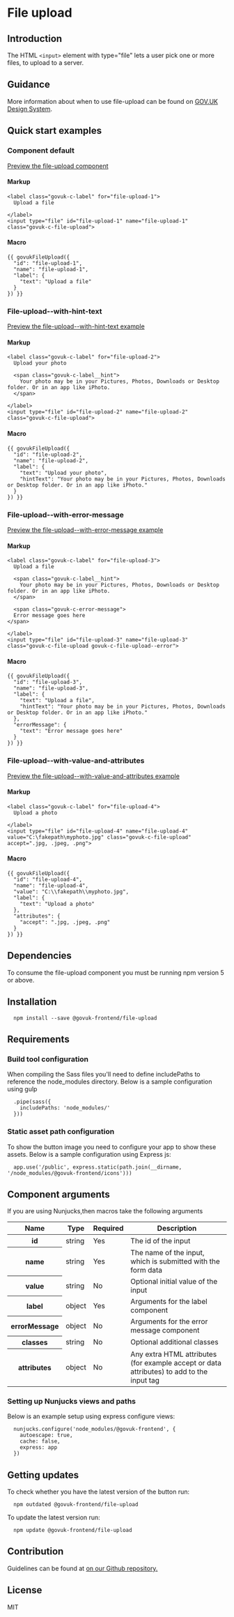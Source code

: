 # File upload

## Introduction

The HTML `<input>` element with type="file" lets a user pick one or more files, to upload to a server.

## Guidance

More information about when to use file-upload can be found on [GOV.UK Design System](https://govuk-design-system-production.cloudapps.digital/components/file-upload "Guidance on the use of File upload on GOV.UK Design System").

## Quick start examples

### Component default

[Preview the file-upload component](http://govuk-frontend-review.herokuapp.com/components/file-upload/preview)

#### Markup

    <label class="govuk-c-label" for="file-upload-1">
      Upload a file

    </label>
    <input type="file" id="file-upload-1" name="file-upload-1" class="govuk-c-file-upload">

#### Macro

    {{ govukFileUpload({
      "id": "file-upload-1",
      "name": "file-upload-1",
      "label": {
        "text": "Upload a file"
      }
    }) }}

### File-upload--with-hint-text

[Preview the file-upload--with-hint-text example](http://govuk-frontend-review.herokuapp.com/components/file-upload/with-hint-text/preview)

#### Markup

    <label class="govuk-c-label" for="file-upload-2">
      Upload your photo

      <span class="govuk-c-label__hint">
        Your photo may be in your Pictures, Photos, Downloads or Desktop folder. Or in an app like iPhoto.
      </span>

    </label>
    <input type="file" id="file-upload-2" name="file-upload-2" class="govuk-c-file-upload">

#### Macro

    {{ govukFileUpload({
      "id": "file-upload-2",
      "name": "file-upload-2",
      "label": {
        "text": "Upload your photo",
        "hintText": "Your photo may be in your Pictures, Photos, Downloads or Desktop folder. Or in an app like iPhoto."
      }
    }) }}

### File-upload--with-error-message

[Preview the file-upload--with-error-message example](http://govuk-frontend-review.herokuapp.com/components/file-upload/with-error-message/preview)

#### Markup

    <label class="govuk-c-label" for="file-upload-3">
      Upload a file

      <span class="govuk-c-label__hint">
        Your photo may be in your Pictures, Photos, Downloads or Desktop folder. Or in an app like iPhoto.
      </span>

      <span class="govuk-c-error-message">
      Error message goes here
    </span>

    </label>
    <input type="file" id="file-upload-3" name="file-upload-3" class="govuk-c-file-upload govuk-c-file-upload--error">

#### Macro

    {{ govukFileUpload({
      "id": "file-upload-3",
      "name": "file-upload-3",
      "label": {
        "text": "Upload a file",
        "hintText": "Your photo may be in your Pictures, Photos, Downloads or Desktop folder. Or in an app like iPhoto."
      },
      "errorMessage": {
        "text": "Error message goes here"
      }
    }) }}

### File-upload--with-value-and-attributes

[Preview the file-upload--with-value-and-attributes example](http://govuk-frontend-review.herokuapp.com/components/file-upload/with-value-and-attributes/preview)

#### Markup

    <label class="govuk-c-label" for="file-upload-4">
      Upload a photo

    </label>
    <input type="file" id="file-upload-4" name="file-upload-4" value="C:\fakepath\myphoto.jpg" class="govuk-c-file-upload" accept=".jpg, .jpeg, .png">

#### Macro

    {{ govukFileUpload({
      "id": "file-upload-4",
      "name": "file-upload-4",
      "value": "C:\\fakepath\\myphoto.jpg",
      "label": {
        "text": "Upload a photo"
      },
      "attributes": {
        "accept": ".jpg, .jpeg, .png"
      }
    }) }}

## Dependencies

To consume the file-upload component you must be running npm version 5 or above.

## Installation

      npm install --save @govuk-frontend/file-upload

## Requirements

### Build tool configuration

When compiling the Sass files you'll need to define includePaths to reference the node_modules directory. Below is a sample configuration using gulp

      .pipe(sass({
        includePaths: 'node_modules/'
      }))

### Static asset path configuration

To show the button image you need to configure your app to show these assets. Below is a sample configuration using Express js:

      app.use('/public', express.static(path.join(__dirname, '/node_modules/@govuk-frontend/icons')))

## Component arguments

If you are using Nunjucks,then macros take the following arguments

<table class="govuk-c-table">

<thead class="govuk-c-table__head">

<tr class="govuk-c-table__row">

<th class="govuk-c-table__header" scope="col">Name</th>

<th class="govuk-c-table__header" scope="col">Type</th>

<th class="govuk-c-table__header" scope="col">Required</th>

<th class="govuk-c-table__header" scope="col">Description</th>

</tr>

</thead>

<tbody class="govuk-c-table__body">

<tr class="govuk-c-table__row">

<th class="govuk-c-table__header" scope="row">id</th>

<td class="govuk-c-table__cell ">string</td>

<td class="govuk-c-table__cell ">Yes</td>

<td class="govuk-c-table__cell ">The id of the input</td>

</tr>

<tr class="govuk-c-table__row">

<th class="govuk-c-table__header" scope="row">name</th>

<td class="govuk-c-table__cell ">string</td>

<td class="govuk-c-table__cell ">Yes</td>

<td class="govuk-c-table__cell ">The name of the input, which is submitted with the form data</td>

</tr>

<tr class="govuk-c-table__row">

<th class="govuk-c-table__header" scope="row">value</th>

<td class="govuk-c-table__cell ">string</td>

<td class="govuk-c-table__cell ">No</td>

<td class="govuk-c-table__cell ">Optional initial value of the input</td>

</tr>

<tr class="govuk-c-table__row">

<th class="govuk-c-table__header" scope="row">label</th>

<td class="govuk-c-table__cell ">object</td>

<td class="govuk-c-table__cell ">Yes</td>

<td class="govuk-c-table__cell ">Arguments for the label component</td>

</tr>

<tr class="govuk-c-table__row">

<th class="govuk-c-table__header" scope="row">errorMessage</th>

<td class="govuk-c-table__cell ">object</td>

<td class="govuk-c-table__cell ">No</td>

<td class="govuk-c-table__cell ">Arguments for the error message component</td>

</tr>

<tr class="govuk-c-table__row">

<th class="govuk-c-table__header" scope="row">classes</th>

<td class="govuk-c-table__cell ">string</td>

<td class="govuk-c-table__cell ">No</td>

<td class="govuk-c-table__cell ">Optional additional classes</td>

</tr>

<tr class="govuk-c-table__row">

<th class="govuk-c-table__header" scope="row">attributes</th>

<td class="govuk-c-table__cell ">object</td>

<td class="govuk-c-table__cell ">No</td>

<td class="govuk-c-table__cell ">Any extra HTML attributes (for example accept or data attributes) to add to the input tag</td>

</tr>

</tbody>

</table>

### Setting up Nunjucks views and paths

Below is an example setup using express configure views:

      nunjucks.configure('node_modules/@govuk-frontend', {
        autoescape: true,
        cache: false,
        express: app
      })

## Getting updates

To check whether you have the latest version of the button run:

      npm outdated @govuk-frontend/file-upload

To update the latest version run:

      npm update @govuk-frontend/file-upload

## Contribution

Guidelines can be found at [on our Github repository.](https://github.com/alphagov/govuk-frontend/blob/master/CONTRIBUTING.md "link to contributing guidelines on our github repository")

## License

MIT